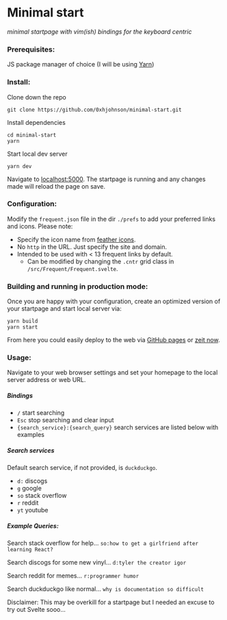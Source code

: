 # Minimal start
*minimal startpage with vim(ish) bindings for the keyboard centric*

### Prerequisites:
JS package manager of choice (I will be using [Yarn](https://yarnpkg.com/lang/en/))

### Install:
Clone down the repo
```
git clone https://github.com/0xhjohnson/minimal-start.git
```
Install dependencies
```
cd minimal-start
yarn
```
Start local dev server
```
yarn dev
```
Navigate to [localhost:5000](http://localhost:5000/). The startpage is running and any changes made will reload the page on save.

### Configuration:
Modify the `frequent.json` file in the dir `./prefs` to add your preferred links and icons.
Please note:
- Specify the icon name from [feather icons](https://feathericons.com/).
- No `http` in the URL. Just specify the site and domain.
- Intended to be used with < 13 frequent links by default.
    - Can be modified by changing the `.cntr` grid class in `/src/Frequent/Frequent.svelte`.

### Building and running in production mode:
Once you are happy with your configuration, create an optimized version of your startpage and start local server via:
```
yarn build
yarn start
```
From here you could easily deploy to the web via [GitHub pages](https://pages.github.com/) or [zeit now](https://zeit.co/).

### Usage:
Navigate to your web browser settings and set your homepage to the local server address or web URL.
##### Bindings
- `/` start searching
- `Esc` stop searching and clear input
- `{search_service}:{search_query}` search services are listed below with examples

##### Search services
Default search service, if not provided, is `duckduckgo`.
- `d:` discogs
- `g` google
- `so` stack overflow
- `r` reddit
- `yt` youtube

##### Example Queries:
Search stack overflow for help...
`so:how to get a girlfriend after learning React?`

Search discogs for some new vinyl...
`d:tyler the creator igor`

Search reddit for memes...
`r:programmer humor`

Search duckduckgo like normal...
`why is documentation so difficult`

Disclaimer: This may be overkill for a startpage but I needed an excuse to try out Svelte sooo...
